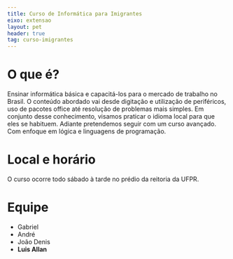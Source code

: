 ```yaml
---
title: Curso de Informática para Imigrantes
eixo: extensao
layout: pet
header: true
tag: curso-imigrantes
---
```


# O que é?
Ensinar informática básica e capacitá-los para o mercado de trabalho no Brasil.
O conteúdo abordado vai desde digitação e utilização de periféricos, uso de pacotes
office até resolução de problemas mais simples. Em conjunto desse conhecimento,
visamos praticar o idioma local para que eles se habituem. Adiante pretendemos
seguir com um curso avançado. Com enfoque em lógica e linguagens de programação.

# Local e horário
O curso ocorre todo sábado à tarde no prédio da reitoria da UFPR.

# Equipe
* Gabriel
* André
* João Denis
* **Luis Allan**
